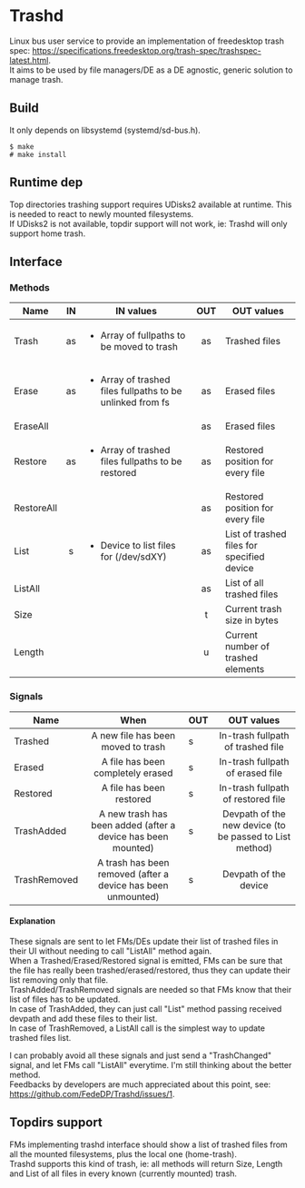 # Trashd

Linux bus user service to provide an implementation of freedesktop trash spec: https://specifications.freedesktop.org/trash-spec/trashspec-latest.html.  
It aims to be used by file managers/DE as a DE agnostic, generic solution to manage trash.  

## Build
It only depends on libsystemd (systemd/sd-bus.h).  

    $ make
    # make install
    
## Runtime dep
Top directories trashing support requires UDisks2 available at runtime. This is needed to react to newly mounted filesystems.  
If UDisks2 is not available, topdir support will not work, ie: Trashd will only support home trash.  

## Interface
### Methods
| Name | IN | IN values | OUT | OUT values |
|-|:-:|-|:-:|-|
| Trash | as | <ul><li>Array of fullpaths to be moved to trash</li></ul> | as | Trashed files |
| Erase | as | <ul><li>Array of trashed files fullpaths to be unlinked from fs</li></ul> | as | Erased files |
| EraseAll | | | as | Erased files |
| Restore | as | <ul><li>Array of trashed files fullpaths to be restored</li></ul> | as | Restored position for every file |
| RestoreAll | | | as | Restored position for every file |
| List | s | <ul><li>Device to list files for (/dev/sdXY)</li></ul> | as | List of trashed files for specified device |
| ListAll | | | as | List of all trashed files |
| Size | | | t | Current trash size in bytes |
| Length | | | u | Current number of trashed elements |

### Signals
| Name | When | OUT | OUT values |
|-|:-:|-|:-:|
| Trashed | A new file has been moved to trash | s | In-trash fullpath of trashed file |
| Erased | A file has been completely erased | s | In-trash fullpath of erased file |
| Restored | A file has been restored | s | In-trash fullpath of restored file |
| TrashAdded | A new trash has been added (after a device has been mounted) | s | Devpath of the new device (to be passed to List method) |
| TrashRemoved | A trash has been removed (after a device has been unmounted) | s | Devpath of the device |

#### Explanation
These signals are sent to let FMs/DEs update their list of trashed files in their UI without needing to call "ListAll" method again.  
When a Trashed/Erased/Restored signal is emitted, FMs can be sure that the file has really been trashed/erased/restored, thus they can update their list removing only that file.  
TrashAdded/TrashRemoved signals are needed so that FMs know that their list of files has to be updated.  
In case of TrashAdded, they can just call "List" method passing received devpath and add these files to their list.  
In case of TrashRemoved, a ListAll call is the simplest way to update trashed files list.  

I can probably avoid all these signals and just send a "TrashChanged" signal, and let FMs call "ListAll" everytime. I'm still thinking about the better method.  
Feedbacks by developers are much appreciated about this point, see: https://github.com/FedeDP/Trashd/issues/1.

## Topdirs support
FMs implementing trashd interface should show a list of trashed files from all the mounted filesystems, plus the local one (home-trash).  
Trashd supports this kind of trash, ie: all methods will return Size, Length and List of all files in every known (currently mounted) trash. 
